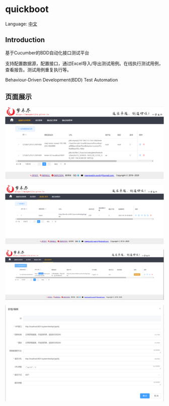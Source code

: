 # quickboot

Language: [中文](README.zh.md)

## Introduction
 基于Cucumber的BDD自动化接口测试平台
 
 支持配置数据源，配置接口，通过Excel导入/导出测试用例。在线执行测试用例，查看报告。测试用例重复执行等。
 
 Behaviour-Driven Development(BDD) Test Automation

## 页面展示
![image](docs/image/data-source-list.png)

![image](docs/image/api-list.png)

![image](docs/image/case-list.png)

![image](docs/image/case-add.png)
